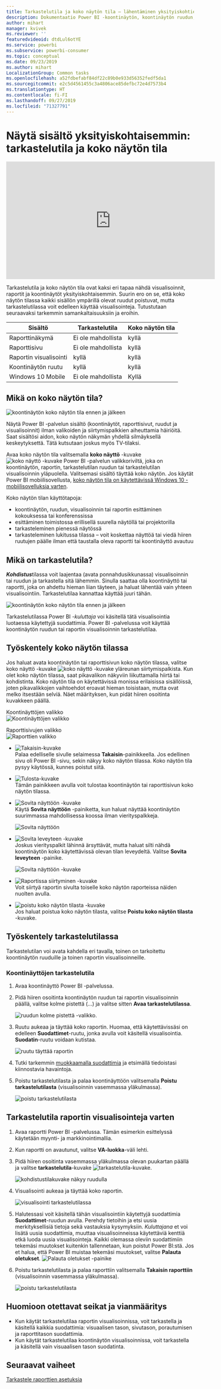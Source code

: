 ```yaml
---
title: Tarkastelutila ja koko näytön tila – lähentäminen yksityiskohtien katsomiseksi
description: Dokumentaatio Power BI -koontinäytön, koontinäytön ruudun, raportin tai raportin visualisoinnin esittämiseen tarkastelutilassa tai koko näytön tilassa
author: mihart
manager: kvivek
ms.reviewer: ''
featuredvideoid: dtdLul6otYE
ms.service: powerbi
ms.subservice: powerbi-consumer
ms.topic: conceptual
ms.date: 09/23/2019
ms.author: mihart
LocalizationGroup: Common tasks
ms.openlocfilehash: a52fdbefabf84df22c89b0e933d56352fedf5da1
ms.sourcegitcommit: e2c5d4561455c3a4806ace85defbc72e4d7573b4
ms.translationtype: HT
ms.contentlocale: fi-FI
ms.lasthandoff: 09/27/2019
ms.locfileid: "71327791"
---
```

# <a name="display-content-in-more-detail-focus-mode-and-full-screen-mode"></a>Näytä sisältö yksityiskohtaisemmin: tarkastelutila ja koko näytön tila

<iframe width="560" height="315" src="https://www.youtube.com/embed/dtdLul6otYE" frameborder="0" allowfullscreen></iframe>

Tarkastelutila ja koko näytön tila ovat kaksi eri tapaa nähdä visualisoinnit, raportit ja koontinäytöt yksityiskohtaisemmin.  Suurin ero on se, että koko näytön tilassa kaikki sisällön ympärillä olevat ruudut poistuvat, mutta tarkastelutilassa voit edelleen käyttää visualisointeja. Tutustutaan seuraavaksi tarkemmin samankaltaisuuksiin ja eroihin.  

|Sisältö    | Tarkastelutila  |Koko näytön tila  |
|---------|---------|----------------------|
|Raporttinäkymä     |   Ei ole mahdollista     | kyllä |
|Raporttisivu   | Ei ole mahdollista  | kyllä|
|Raportin visualisointi | kyllä    | kyllä |
|Koontinäytön ruutu | kyllä    | kyllä |
|Windows 10 Mobile | Ei ole mahdollista | Kyllä |

## <a name="what-is-full-screen-mode"></a>Mikä on koko näytön tila?

![koontinäytön koko näytön tila ennen ja jälkeen](media/end-user-focus/power-bi-dashboards-focus.png)

Näytä Power BI -palvelun sisältö (koontinäytöt, raporttisivut, ruudut ja visualisoinnit) ilman valikoiden ja siirtymispalkkien aiheuttamia häiriöitä.  Saat sisältösi aidon, koko näytön näkymän yhdellä silmäyksellä keskeytyksettä. Tätä kutsutaan joskus myös TV-tilaksi.   

Avaa koko näytön tila valitsemalla **koko näyttö** -kuvake ![koko näyttö -kuvake ](media/end-user-focus/power-bi-full-screen-icon.png) Power BI -palvelun valikkoriviltä, joka on koontinäytön, raportin, tarkastelutilan ruudun tai tarkastelutilan visualisoinnin yläpuolella.  Valitsemasi sisältö täyttää koko näytön.
Jos käytät Power BI mobiilisovellusta, [koko näytön tila on käytettävissä Windows 10 -mobiilisovelluksia varten](./mobile/mobile-windows-10-app-presentation-mode.md). 

Koko näytön tilan käyttötapoja:

* koontinäytön, ruudun, visualisoinnin tai raportin esittäminen kokouksessa tai konferenssissa
* esittäminen toimistossa erillisellä suurella näytöllä tai projektorilla
* tarkasteleminen pienessä näytössä
* tarkasteleminen lukitussa tilassa – voit koskettaa näyttöä tai viedä hiiren ruutujen päälle ilman että taustalla oleva raportti tai koontinäyttö avautuu

## <a name="what-is-focus-mode"></a>Mikä on tarkastelutila?

***Kohdistus***tilassa voit laajentaa (avata ponnahdusikkunassa) visualisoinnin tai ruudun ja tarkastella sitä lähemmin.  Sinulla saattaa olla koontinäyttö tai raportti, joka on ahdettu hieman liian täyteen, ja haluat lähentää vain yhteen visualisointiin.  Tarkastelutilaa kannattaa käyttää juuri tähän.  

![koontinäytön koko näytön tila ennen ja jälkeen](media/end-user-focus/power-bi-compare-dash.png)

Tarkastelutilassa Power BI *-kuluttaja* voi käsitellä tätä visualisointia luotaessa käytettyjä suodattimia.  Power BI -palvelussa voit käyttää koontinäytön ruudun tai raportin visualisoinnin tarkastelutilaa.

## <a name="working-in-full-screen-mode"></a>Työskentely koko näytön tilassa

Jos haluat avata koontinäytön tai raporttisivun koko näytön tilassa, valitse koko näyttö -kuvake ![koko näyttö -kuvake](media/end-user-focus/power-bi-full-screen-icon.png) yläreunan siirtymispalkista. Kun olet koko näytön tilassa, saat pikavalikon näkyviin liikuttamalla hiirtä tai kohdistinta. Koko näytön tila on käytettävissä monissa erilaisissa sisällöissä, joten pikavalikkojen vaihtoehdot eroavat hieman toisistaan, mutta ovat melko itsestään selviä.  Näet määrityksen, kun pidät hiiren osoitinta kuvakkeen päällä.

Koontinäyttöjen valikko    
![Koontinäyttöjen valikko](media/end-user-focus/power-bi-full-screen-dash.png)    

Raporttisivujen valikko    
![Raporttien valikko](media/end-user-focus/power-bi-report-full-screen.png)    

  * ![Takaisin-kuvake](media/end-user-focus/power-bi-back-icon.png)    
  Palaa edelliselle sivulle selaimessa **Takaisin**-painikkeella. Jos edellinen sivu oli Power BI -sivu, sekin näkyy koko näytön tilassa.  Koko näytön tila pysyy käytössä, kunnes poistut siitä.

  * ![Tulosta-kuvake](media/end-user-focus/power-bi-print-icon.png)    
  Tämän painikkeen avulla voit tulostaa koontinäytön tai raporttisivun koko näytön tilassa.

  * ![Sovita näyttöön -kuvake](media/end-user-focus/power-bi-fit-to-screen-icon.png)    
    Käytä **Sovita näyttöön** -painiketta, kun haluat näyttää koontinäytön suurimmassa mahdollisessa koossa ilman vierityspalkkeja.  

    ![Sovita näyttöön](media/end-user-focus/power-bi-fit-screen.png)

  * ![Sovita leveyteen -kuvake](media/end-user-focus/power-bi-fit-width.png)       
    Joskus vierityspalkit lähinnä ärsyttävät, mutta haluat silti nähdä koontinäytön koko käytettävissä olevan tilan leveydeltä. Valitse **Sovita leveyteen** -painike.    

    ![Sovita näyttöön -kuvake](media/end-user-focus/power-bi-fit-to-width-new.png)

  * ![Raportissa siirtyminen -kuvake](media/end-user-focus/power-bi-report-nav2.png)       
    Voit siirtyä raportin sivulta toiselle koko näytön raporteissa näiden nuolten avulla.    
  * ![poistu koko näytön tilasta -kuvake](media/end-user-focus/exit-fullscreen-new.png)     
  Jos haluat poistua koko näytön tilasta, valitse **Poistu koko näytön tilasta** -kuvake.

      

## <a name="working-in-focus-mode"></a>Työskentely tarkastelutilassa

Tarkastelutilan voi avata kahdella eri tavalla, toinen on tarkoitettu koontinäytön ruuduille ja toinen raportin visualisoinneille.

### <a name="focus-mode-in-dashboards"></a>Koontinäyttöjen tarkastelutila

1. Avaa koontinäyttö Power BI -palvelussa.

2. Pidä hiiren osoitinta koontinäytön ruudun tai raportin visualisoinnin päällä, valitse kolme pistettä (...) ja valitse sitten **Avaa tarkastelutilassa**.

    ![ruudun kolme pistettä -valikko](media/end-user-focus/power-bi-dashboard-focus.png).

2. Ruutu aukeaa ja täyttää koko raportin. Huomaa, että käytettävissäsi on edelleen **Suodattimet**-ruutu, jonka avulla voit käsitellä visualisointia. **Suodatin**-ruutu voidaan kutistaa. 

   ![ruutu täyttää raportin](media/end-user-focus/power-bi-focus-filter.png)

4. Tutki tarkemmin [muokkaamalla suodattimia](end-user-report-filter.md) ja etsimällä tiedoistasi kiinnostavia havaintoja.  

5. Poistu tarkastelutilasta ja palaa koontinäyttöön valitsemalla **Poistu tarkastelutilasta** (visualisoinnin vasemmassa yläkulmassa).

    ![poistu tarkastelutilasta](media/end-user-focus/power-bi-exit.png)    


## <a name="focus-mode-for-report-visuals"></a>Tarkastelutila raportin visualisointeja varten

1. Avaa raportti Power BI -palvelussa.  Tämän esimerkin esittelyssä käytetään myynti- ja markkinointimallia.

1. Kun raportti on avautunut, valitse **VA-luokka**-väli lehti.

2. Pidä hiiren osoitinta vasemmassa yläkulmassa olevan puukartan päällä ja valitse **tarkastelutila**-kuvake ![tarkastelutila-kuvake](media/end-user-focus/pbi_popout.jpg).  

   ![kohdistustilakuvake näkyy ruudulla](media/end-user-focus/power-bi-hover-focus-icon.png)
2. Visualisointi aukeaa ja täyttää koko raportin.

   ![visualisointi tarkastelutilassa](media/end-user-focus/power-bi-display-focus-new.png)

3. Halutessasi voit käsitellä tähän visualisointiin käytettyjä suodattimia **Suodattimet**-ruudun avulla. Perehdy tietoihin ja etsi uusia merkityksellisiä tietoja sekä vastauksia kysymyksiin. *Kuluttajana* et voi lisätä uusia suodattimia, muuttaa visualisoinneissa käytettäviä kenttiä etkä luoda uusia visualisointeja.  Kaikki olemassa oleviin suodattimiin tekemäsi muutokset kuitenkin tallennetaan, kun poistut Power BI:stä. Jos et halua, että Power BI muistaa tekemäsi muutokset, valitse **Palauta oletukset**. ![Palauta oletukset -painike](media/end-user-focus/power-bi-resets.png)  


5. Poistu tarkastelutilasta ja palaa raporttiin valitsemalla **Takaisin raporttiin** (visualisoinnin vasemmassa yläkulmassa).

    ![poistu tarkastelutilasta](media/end-user-focus/power-bi-back-to-report.png)  

## <a name="considerations-and-troubleshooting"></a>Huomioon otettavat seikat ja vianmääritys

* Kun käytät tarkastelutilaa raportin visualisoinnissa, voit tarkastella ja käsitellä kaikkia suodattimia: visuaalisen tason, sivutason, porautumisen ja raporttitason suodattimia.    
* Kun käytät tarkastelutilaa koontinäytön visualisoinnissa, voit tarkastella ja käsitellä vain visuaalisen tason suodatinta.

## <a name="next-steps"></a>Seuraavat vaiheet

[Tarkastele raporttien asetuksia](end-user-report-view.md)